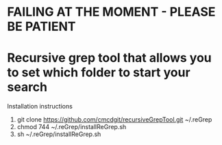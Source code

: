 
# FAILING AT THE MOMENT - PLEASE BE PATIENT
# Recursive grep tool that allows you to set which folder to start your search

 Installation instructions

  1) git clone https://github.com/cmcdgit/recursiveGrepTool.git ~/.reGrep
  2) chmod 744 ~/.reGrep/installReGrep.sh
  3) sh ~/.reGrep/installReGrep.sh


